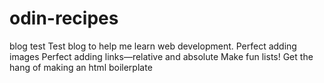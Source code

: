 # odin-recipes
blog test
Test blog to help me learn web development. 
Perfect adding images
Perfect adding links—relative and absolute
Make fun lists!
Get the hang of making an html boilerplate